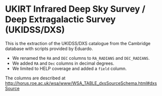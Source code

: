 UKIRT Infrared Deep Sky Survey / Deep Extragalactic Survey (UKIDSS/DXS)
=======================================================================

This is the extraction of the UKIDSS/DXS catalogue from the Cambridge database
with scripts provided by Eduardo.

- We renamed the `RA` and `DEC` columns to `RA_RADIANS` and `DEC_RADIANS`.
- We added `RA` and `Dec` columns in decimal degrees.
- We limited to HELP coverage and added a `field` column.

The columns are described at
http://horus.roe.ac.uk/wsa/www/WSA_TABLE_dxsSourceSchema.html#dxsSource
